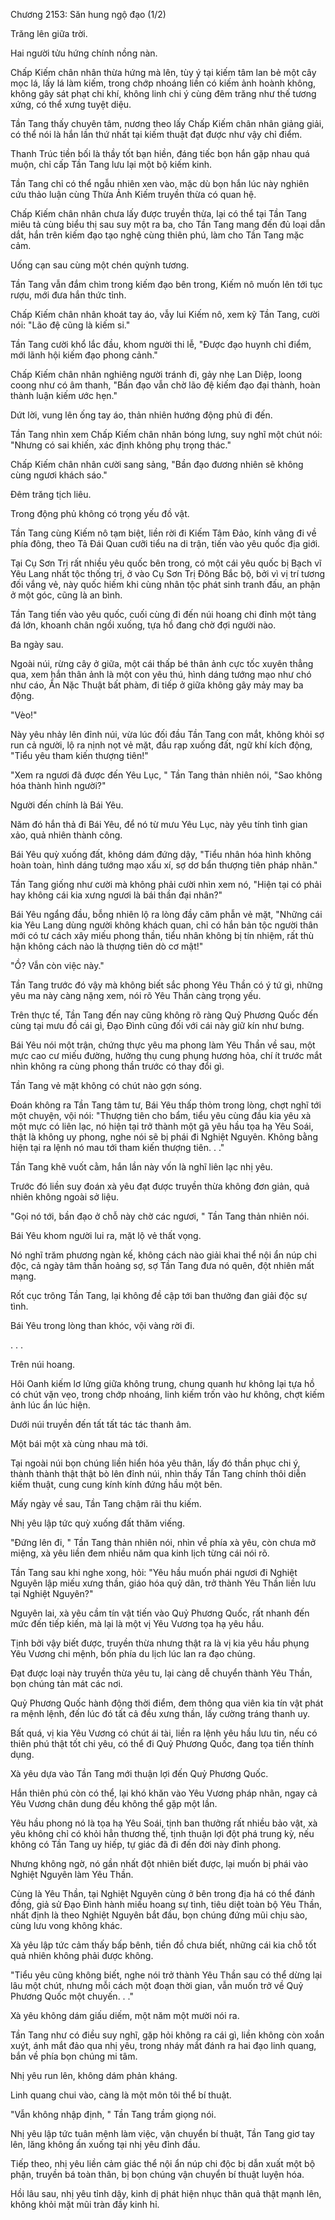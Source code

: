 




Chương 2153: Săn hung ngộ đạo (1/2)


Trăng lên giữa trời.

Hai người tửu hứng chính nồng nàn.

Chấp Kiếm chân nhân thừa hứng mà lên, tùy ý tại kiếm tâm lan bẻ một cây mọc lá, lấy lá làm kiếm, trong chớp nhoáng liền có kiếm ảnh hoành không, không gây sát phạt chi khí, không linh chi ý cùng đêm trăng như thế tương xứng, có thể xưng tuyệt diệu.

Tần Tang thấy chuyên tâm, nương theo lấy Chấp Kiếm chân nhân giảng giải, có thể nói là hắn lần thứ nhất tại kiếm thuật đạt được như vậy chỉ điểm.

Thanh Trúc tiền bối là thầy tốt bạn hiền, đáng tiếc bọn hắn gặp nhau quá muộn, chỉ cấp Tần Tang lưu lại một bộ kiếm kinh.

Tần Tang chỉ có thể ngẫu nhiên xen vào, mặc dù bọn hắn lúc này nghiên cứu thảo luận cùng Thừa Ảnh Kiếm truyền thừa có quan hệ.

Chấp Kiếm chân nhân chưa lấy được truyền thừa, lại có thể tại Tần Tang miêu tả cùng biểu thị sau suy một ra ba, cho Tần Tang mang đến đủ loại dẫn dắt, hắn trên kiếm đạo tạo nghệ cùng thiên phú, làm cho Tần Tang mặc cảm.

Uống cạn sau cùng một chén quỳnh tương.

Tần Tang vẫn đắm chìm trong kiếm đạo bên trong, Kiếm nô muốn lên tới tục rượu, mới đưa hắn thức tỉnh.

Chấp Kiếm chân nhân khoát tay áo, vẫy lui Kiếm nô, xem kỹ Tần Tang, cười nói: "Lão đệ cũng là kiếm si."

Tần Tang cười khổ lắc đầu, khom người thi lễ, "Được đạo huynh chỉ điểm, mới lãnh hội kiếm đạo phong cảnh."

Chấp Kiếm chân nhân nghiêng người tránh đi, gảy nhẹ Lan Diệp, loong coong như có âm thanh, "Bần đạo vẫn chờ lão đệ kiếm đạo đại thành, hoàn thành luận kiếm ước hẹn."

Dứt lời, vung lên ống tay áo, thản nhiên hướng động phủ đi đến.

Tần Tang nhìn xem Chấp Kiếm chân nhân bóng lưng, suy nghĩ một chút nói: "Nhưng có sai khiến, xác định không phụ trọng thác."

Chấp Kiếm chân nhân cười sang sảng, "Bần đạo đương nhiên sẽ không cùng ngươi khách sáo."

Đêm trăng tịch liêu.

Trong động phủ không có trọng yếu đồ vật.

Tần Tang cùng Kiếm nô tạm biệt, liền rời đi Kiếm Tâm Đảo, kính vãng đi về phía đông, theo Tả Đái Quan cưỡi tiểu na di trận, tiến vào yêu quốc địa giới.

Tại Cụ Sơn Trị rất nhiều yêu quốc bên trong, có một cái yêu quốc bị Bạch vĩ Yêu Lang nhất tộc thống trị, ở vào Cụ Sơn Trị Đông Bắc bộ, bởi vì vị trí tương đối vắng vẻ, này quốc hiếm khi cùng nhân tộc phát sinh tranh đấu, an phận ở một góc, cũng là an bình.

Tần Tang tiến vào yêu quốc, cuối cùng đi đến núi hoang chi đỉnh một tảng đá lớn, khoanh chân ngồi xuống, tựa hồ đang chờ đợi người nào.

Ba ngày sau.

Ngoài núi, rừng cây ở giữa, một cái thấp bé thân ảnh cực tốc xuyên thẳng qua, xem hắn thân ảnh là một con yêu thú, hình dáng tướng mạo như chó như cáo, Ẩn Nặc Thuật bất phàm, đi tiếp ở giữa không gây mảy may ba động.

"Vèo!"

Này yêu nhảy lên đỉnh núi, vừa lúc đối đầu Tần Tang con mắt, không khỏi sợ run cả người, lộ ra nịnh nọt vẻ mặt, đầu rạp xuống đất, ngữ khí kích động, "Tiểu yêu tham kiến thượng tiên!"

"Xem ra ngươi đã được đến Yêu Lục, " Tần Tang thản nhiên nói, "Sao không hóa thành hình người?"

Người đến chính là Bái Yêu.

Năm đó hắn thả đi Bái Yêu, để nó từ mưu Yêu Lục, này yêu tính tình gian xảo, quả nhiên thành công.

Bái Yêu quỳ xuống đất, không dám đứng dậy, "Tiểu nhân hóa hình không hoàn toàn, hình dáng tướng mạo xấu xí, sợ dơ bẩn thượng tiên pháp nhãn."

Tần Tang giống như cười mà không phải cười nhìn xem nó, "Hiện tại có phải hay không cái kia xưng ngươi là bái thần đại nhân?"

Bái Yêu ngẩng đầu, bỗng nhiên lộ ra lòng đầy căm phẫn vẻ mặt, "Những cái kia Yêu Lang dùng người không khách quan, chỉ có hắn bản tộc người thân mới có tư cách xây miếu phong thần, tiểu nhân không bị tín nhiệm, rất thù hận không cách nào là thượng tiên dò cơ mật!"

"Ồ? Vẫn còn việc này."

Tần Tang trước đó vậy mà không biết sắc phong Yêu Thần có ý tứ gì, những yêu ma này càng nặng xem, nói rõ Yêu Thần càng trọng yếu.

Trên thực tế, Tần Tang đến nay cũng không rõ ràng Quỷ Phương Quốc đến cùng tại mưu đồ cái gì, Đạo Đình cũng đối với cái này giữ kín như bưng.

Bái Yêu nói một trận, chứng thực yêu ma phong làm Yêu Thần về sau, một mực cao cư miếu đường, hưởng thụ cung phụng hương hỏa, chí ít trước mắt nhìn không ra cùng phong thần trước có thay đổi gì.

Tần Tang vẻ mặt không có chút nào gợn sóng.

Đoán không ra Tần Tang tâm tư, Bái Yêu thấp thỏm trong lòng, chợt nghĩ tới một chuyện, vội nói: "Thượng tiên cho bẩm, tiểu yêu cùng đầu kia yêu xà một mực có liên lạc, nó hiện tại trở thành một gã yêu hầu tọa hạ Yêu Soái, thật là không uy phong, nghe nói sẽ bị phái đi Nghiệt Nguyên. Không bằng hiện tại ra lệnh nó mau tới tham kiến thượng tiên. . ."

Tần Tang khẽ vuốt cằm, hắn lần này vốn là nghĩ liên lạc nhị yêu.

Trước đó liền suy đoán xà yêu đạt được truyền thừa không đơn giản, quả nhiên không ngoài sở liệu.

"Gọi nó tới, bần đạo ở chỗ này chờ các ngươi, " Tần Tang thản nhiên nói.

Bái Yêu khom người lui ra, mặt lộ vẻ thất vọng.

Nó nghĩ trăm phương ngàn kế, không cách nào giải khai thể nội ẩn núp chi độc, cả ngày tâm thần hoảng sợ, sợ Tần Tang đưa nó quên, đột nhiên mất mạng.

Rốt cục trông Tần Tang, lại không đề cập tới ban thưởng đan giải độc sự tình.

Bái Yêu trong lòng than khóc, vội vàng rời đi.

. . .

Trên núi hoang.

Hôi Oanh kiếm lơ lửng giữa không trung, chung quanh hư không lại tựa hồ có chút vặn vẹo, trong chớp nhoáng, linh kiếm trốn vào hư không, chợt kiếm ảnh lúc ẩn lúc hiện.

Dưới núi truyền đến tất tất tác tác thanh âm.

Một bái một xà cùng nhau mà tới.

Tại ngoài núi bọn chúng liền hiển hóa yêu thân, lấy đó thần phục chi ý, thành thành thật thật bò lên đỉnh núi, nhìn thấy Tần Tang chính thôi diễn kiếm thuật, cung cung kính kính đứng hầu một bên.

Mấy ngày về sau, Tần Tang chậm rãi thu kiếm.

Nhị yêu lập tức quỳ xuống đất thăm viếng.

"Đứng lên đi, " Tần Tang thản nhiên nói, nhìn về phía xà yêu, còn chưa mở miệng, xà yêu liền đem nhiều năm qua kinh lịch từng cái nói rõ.

Tần Tang sau khi nghe xong, hỏi: "Yêu hầu muốn phái ngươi đi Nghiệt Nguyên lập miếu xưng thần, giáo hóa quỷ dân, trở thành Yêu Thần liền lưu tại Nghiệt Nguyên?"

Nguyên lai, xà yêu cầm tín vật tiến vào Quỷ Phương Quốc, rất nhanh đến mức đến tiếp kiến, mà lại là một vị Yêu Vương tọa hạ yêu hầu.

Tịnh bởi vậy biết được, truyền thừa nhưng thật ra là vị kia yêu hầu phụng Yêu Vương chi mệnh, bốn phía du lịch lúc lan ra đạo chủng.

Đạt được loại này truyền thừa yêu tu, lại càng dễ chuyển thành Yêu Thần, bọn chúng tản mát các nơi.

Quỷ Phương Quốc hành động thời điểm, đem thông qua viên kia tín vật phát ra mệnh lệnh, đến lúc đó tất cả đều xưng thần, lấy cường tráng thanh uy.

Bất quá, vị kia Yêu Vương có chút ái tài, liền ra lệnh yêu hầu lưu tin, nếu có thiên phú thật tốt chi yêu, có thể đi Quỷ Phương Quốc, đang tọa tiền thính dụng.

Xà yêu dựa vào Tần Tang mới thuận lợi đến Quỷ Phương Quốc.

Hắn thiên phú còn có thể, lại khó khăn vào Yêu Vương pháp nhãn, ngay cả Yêu Vương chân dung đều không thể gặp một lần.

Yêu hầu phong nó là tọa hạ Yêu Soái, tịnh ban thưởng rất nhiều bảo vật, xà yêu không chỉ có khỏi hẳn thương thế, tịnh thuận lợi đột phá trung kỳ, nếu không có Tần Tang uy hiếp, tự giác đã đi đến đời này đỉnh phong.

Nhưng không ngờ, nó gần nhất đột nhiên biết được, lại muốn bị phái vào Nghiệt Nguyên làm Yêu Thần.

Cùng là Yêu Thần, tại Nghiệt Nguyên cùng ở bên trong địa há có thể đánh đồng, giả sử Đạo Đình hành miếu hoang sự tình, tiêu diệt toàn bộ Yêu Thần, nhất định là theo Nghiệt Nguyên bắt đầu, bọn chúng đứng mũi chịu sào, cùng lưu vong không khác.

Xà yêu lập tức cảm thấy bấp bênh, tiền đồ chưa biết, những cái kia chỗ tốt quả nhiên không phải được không.

"Tiểu yêu cũng không biết, nghe nói trở thành Yêu Thần sau có thể dừng lại lâu một chút, nhưng mỗi cách một đoạn thời gian, vẫn muốn trở về Quỷ Phương Quốc một chuyến. . ."

Xà yêu không dám giấu diếm, một năm một mười nói ra.

Tần Tang như có điều suy nghĩ, gặp hỏi không ra cái gì, liền không còn xoắn xuýt, ánh mắt đảo qua nhị yêu, trong nháy mắt đánh ra hai đạo linh quang, bắn về phía bọn chúng mi tâm.

Nhị yêu run lên, không dám phản kháng.

Linh quang chui vào, càng là một môn tôi thể bí thuật.

"Vẫn không nhập định, " Tần Tang trầm giọng nói.

Nhị yêu lập tức tuân mệnh làm việc, vận chuyển bí thuật, Tần Tang giơ tay lên, lăng không ấn xuống tại nhị yêu đỉnh đầu.

Tiếp theo, nhị yêu liền cảm giác thể nội ẩn núp chi độc bị dẫn xuất một bộ phận, truyền bá toàn thân, bị bọn chúng vận chuyển bí thuật luyện hóa.

Hồi lâu sau, nhị yêu tỉnh dậy, kinh dị phát hiện nhục thân quả thật mạnh lên, không khỏi mặt mũi tràn đầy kinh hỉ.




